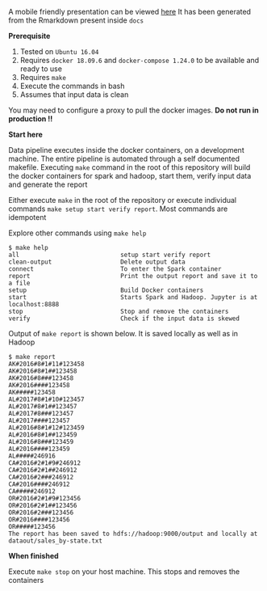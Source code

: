 A mobile friendly presentation can be viewed [here](https://askrht.github.io/spark-demo/) It has been generated from the Rmarkdown present inside `docs`

**Prerequisite**

  1. Tested on `Ubuntu 16.04`
  1. Requires `docker 18.09.6` and `docker-compose 1.24.0` to be available and ready to use
  1. Requires `make`
  1. Execute the commands in bash
  1. Assumes that input data is clean

  You may need to configure a proxy to pull the docker images. <strong>Do not run in production !!</strong>

**Start here**

  Data pipeline executes inside the docker containers, on a development machine. The entire pipeline is automated through a self documented makefile. Executing `make` command in the root of this repository will build the docker containers for spark and hadoop, start them, verify input data and generate the report

  Either execute `make` in the root of the repository or execute individual commands `make setup start verify report`. Most commands are idempotent

   Explore other commands using `make help`

  ```
  $ make help
  all                            setup start verify report
  clean-output                   Delete output data
  connect                        To enter the Spark container
  report                         Print the output report and save it to a file
  setup                          Build Docker containers
  start                          Starts Spark and Hadoop. Jupyter is at localhost:8888
  stop                           Stop and remove the containers
  verify                         Check if the input data is skewed
  ```

  Output of `make report` is shown below. It is saved locally as well as in Hadoop

  ```
  $ make report
  AK#2016#8#1#11#123458
  AK#2016#8#1##123458
  AK#2016#8###123458
  AK#2016####123458
  AK#####123458
  AL#2017#8#1#10#123457
  AL#2017#8#1##123457
  AL#2017#8###123457
  AL#2017####123457
  AL#2016#8#1#12#123459
  AL#2016#8#1##123459
  AL#2016#8###123459
  AL#2016####123459
  AL#####246916
  CA#2016#2#1#9#246912
  CA#2016#2#1##246912
  CA#2016#2###246912
  CA#2016####246912
  CA#####246912
  OR#2016#2#1#9#123456
  OR#2016#2#1##123456
  OR#2016#2###123456
  OR#2016####123456
  OR#####123456
  The report has been saved to hdfs://hadoop:9000/output and locally at dataout/sales_by-state.txt
  ```

**When finished**

  Execute `make stop` on your host machine. This stops and removes the containers
